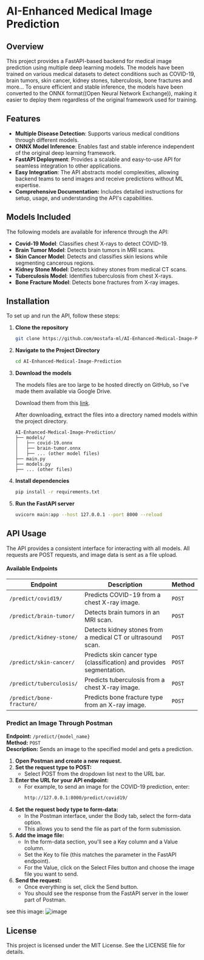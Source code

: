 # AI-Enhanced Medical Image Prediction

## Overview
This project provides a FastAPI-based backend for medical image prediction using multiple deep learning models. The models have been trained on various medical datasets to detect conditions such as COVID-19, brain tumors, skin cancer, kidney stones, tuberculosis, bone fractures and more... To ensure efficient and stable inference, the models have been converted to the ONNX format((Open Neural Network Exchange)), making it easier to deploy them regardless of the original framework used for training.

## Features
- **Multiple Disease Detection**: Supports various medical conditions through different models.
- **ONNX Model Inference**: Enables fast and stable inference independent of the original deep learning framework.
- **FastAPI Deployment**: Provides a scalable and easy-to-use API for seamless integration to other applications.
- **Easy Integration**: The API abstracts model complexities, allowing backend teams to send images and receive predictions without ML expertise.
- **Comprehensive Documentation:**  Includes detailed instructions for setup, usage, and understanding the API's capabilities.

## Models Included
The following models are available for inference through the API:
- **Covid-19 Model**: Classifies chest X-rays to detect COVID-19.
- **Brain Tumor Model**: Detects brain tumors in MRI scans.
- **Skin Cancer Model**: Detects and classifies skin lesions while segmenting cancerous regions.
- **Kidney Stone Model**: Detects kidney stones from medical CT scans.
- **Tuberculosis Model**: Identifies tuberculosis from chest X-rays.
- **Bone Fracture Model**: Detects bone fractures from X-ray images.

## Installation
To set up and run the API, follow these steps:

1. **Clone the repository**
   ```sh
   git clone https://github.com/mostafa-ml/AI-Enhanced-Medical-Image-Prediction
   ```

2. **Navigate to the Project Directory**
   ```sh
   cd AI-Enhanced-Medical-Image-Prediction
   ```

3. **Download the models**
   
   The models files are too large to be hosted directly on GitHub, so I’ve made them available via Google Drive.
   
   Download them from this [link](https://drive.google.com/drive/folders/1exyGxBjuVpFMFniDarKifTIDPFEiYZ_O?usp=sharing).

   After downloading, extract the files into a directory named models within the project directory.
   ```
   AI-Enhanced-Medical-Image-Prediction/
   ├── models/
   │   ├── covid-19.onnx
   │   ├── brain-tumor.onnx
   │   ├── ... (other model files)
   ├── main.py
   ├── models.py
   ├── ... (other files)
   ```

5. **Install dependencies**
   ```sh
   pip install -r requirements.txt
   ```

6. **Run the FastAPI server**
   ```sh
   uvicorn main:app --host 127.0.0.1 --port 8000 --reload
   ```

## API Usage
The API provides a consistent interface for interacting with all models.  All requests are POST requests, and image data is sent as a file upload.

#### Available Endpoints
| Endpoint                     | Description                                                                 | Method |
|------------------------------|-----------------------------------------------------------------------------|--------|
| `/predict/covid19/`          | Predicts COVID-19 from a chest X-ray image.                                 | `POST` |
| `/predict/brain-tumor/`      | Detects brain tumors in an MRI scan.                                        | `POST` |
| `/predict/kidney-stone/`     | Detects kidney stones from a medical CT or ultrasound scan.                 | `POST` |
| `/predict/skin-cancer/`      | Predicts skin cancer type (classification) and provides segmentation.       | `POST` |
| `/predict/tuberculosis/`     | Predicts tuberculosis from a chest X-ray image.                             | `POST` |
| `/predict/bone-fracture/`    | Predicts bone fracture type from an X-ray image.                            | `POST` |


### Predict an Image Through Postman
**Endpoint:** `/predict/{model_name}`  
**Method:** `POST`  
**Description:** Sends an image to the specified model and gets a prediction.

1. **Open Postman and create a new request.**
2. **Set the request type to POST:**
   * Select POST from the dropdown list next to the URL bar.
3. **Enter the URL for your API endpoint:**
   * For example, to send an image for the COVID-19 prediction, enter:
      ```sh
      http://127.0.0.1:8000/predict/covid19/
      ```
4. **Set the request body type to form-data:**
   * In the Postman interface, under the Body tab, select the form-data option.
   * This allows you to send the file as part of the form submission.
5. **Add the image file:**
   * In the form-data section, you'll see a Key column and a Value column.
   * Set the Key to file (this matches the parameter in the FastAPI endpoint).
   * For the Value, click on the Select Files button and choose the image file you want to send.
6. **Send the request:**
   * Once everything is set, click the Send button.
   * You should see the response from the FastAPI server in the lower part of Postman.

see this image: ![image](https://github.com/user-attachments/assets/fd5b1639-c08c-4599-a69f-d89f029f3b01)


## License
This project is licensed under the MIT License. See the LICENSE file for details.

